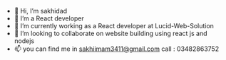 - 👋 Hi, I’m sakhidad
- 👀 I’m a React developer 
- 🌱 I’m currently working as a React developer at Lucid-Web-Solution
- 💞️ I’m looking to collaborate on website building using react js and nodejs
- 📫 you can find me in sakhiimam3411@gmail.com 
  call : 03482863752


<!---
sakhiimam3/sakhiimam3 is a ✨ special ✨ repository because its `README.md` (this file) appears on your GitHub profile.
You can click the Preview link to take a look at your changes.
--->
